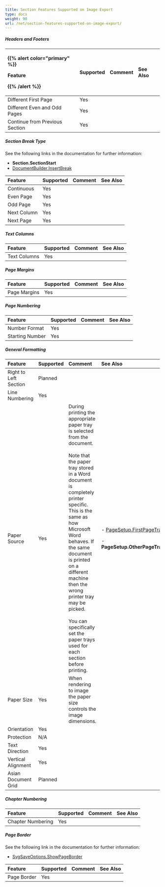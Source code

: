 ```yaml
---
title: Section Features Supported on Image Export
type: docs
weight: 90
url: /net/section-features-supported-on-image-export/
---
```


##### **Headers and Footers**

|<p>**{{% alert color="primary" %}}** </p><p>**Feature**</p><p>**{{% /alert %}}**</p>|**Supported**|**Comment**|**See Also**|
| :- | :- | :- | :- |
|Different First Page |Yes | | |
|Different Even and Odd Pages |Yes | | |
|Continue from Previous Section |Yes | | |
##### **Section Break Type**
See the following links in the documentation for further information:

- **Section.SectionStart**
- [DocumentBuilder.InsertBreak](http://www.aspose.com/documentation/.net-components/aspose.words-for-.net/aspose.words.documentbuilder.insertbreak.html)

|**Feature**|**Supported**|**Comment**|**See Also**|
| :- | :- | :- | :- |
|Continuous |Yes | | |
|Even Page |Yes | | |
|Odd Page |Yes | | |
|Next Column |Yes | | |
|Next Page |Yes | | |
##### **Text Columns**

|**Feature**|**Supported**|**Comment**|**See Also**|
| :- | :- | :- | :- |
|Text Columns |Yes | | |
##### **Page Margins**

|**Feature**|**Supported**|**Comment**|**See Also**|
| :- | :- | :- | :- |
|Page Margins |Yes | | |
##### **Page Numbering**

|**Feature**|**Supported**|**Comment**|**See Also**|
| :- | :- | :- | :- |
|Number Format |Yes | | |
|Starting Number |Yes | | |
##### **General Formatting**

|**Feature**|**Supported**|**Comment**|**See Also**|
| :- | :- | :- | :- |
|Right to Left Section |Planned | | |
|Line Numbering |Yes | | |
|Paper Source |Yes |During printing the appropriate paper tray is selected from the document. <br><br>Note that the paper tray stored in a Word document is completely printer specific. This is the same as how Microsoft Word behaves. If the same document is printed on a different machine then the wrong printer tray may be picked. <br><br>You can specifically set the paper trays used for each section before printing. |<p>- [PageSetup.FirstPageTray](http://www.aspose.com/documentation/.net-components/aspose.words-for-.net/aspose.words.pagesetup.firstpagetray.html) </p><p>- **PageSetup.OtherPageTray**</p>|
|Paper Size |Yes |When rendering to image the paper size controls the image dimensions. | |
|Orientation |Yes | | |
|Protection |N/A | | |
|Text Direction |Yes | | |
|Vertical Alignment |Yes | | |
|Asian Document Grid |Planned | | |
##### **Chapter Numbering**

|**Feature**|**Supported**|**Comment**|**See Also**|
| :- | :- | :- | :- |
|Chapter Numbering |Yes | | |
##### **Page Border**
See the following link in the documentation for further information:

- [SvgSaveOptions.ShowPageBorder](http://www.aspose.com/documentation/.net-components/aspose.words-for-.net/aspose.words.saving.svgsaveoptions.showpageborder.html)

|**Feature**|**Supported**|**Comment**|**See Also**|
| :- | :- | :- | :- |
|Page Border |Yes | | |


